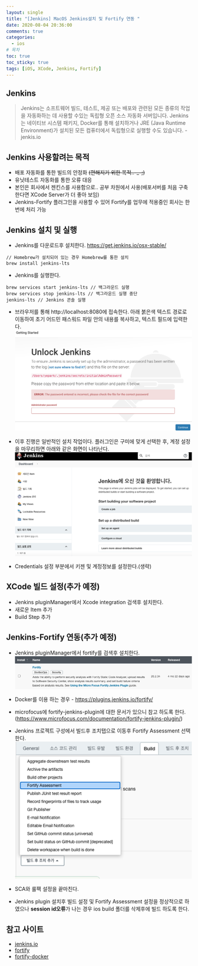 ```yaml
---
layout: single
title: "[Jenkins] MacOS Jenkins설치 및 Fortify 연동 "
date: 2020-08-04 20:36:00
comments: true
categories:
  - ios
# 목차
toc: true
toc_sticky: true
tags: [iOS, XCode, Jenkins, Fortify]
---
```

## Jenkins
> Jenkins는 소프트웨어 빌드, 테스트, 제공 또는 배포와 관련된 모든 종류의 작업을 자동화하는 데 사용할 수있는 독립형 오픈 소스 자동화 서버입니다.
Jenkins는 네이티브 시스템 패키지, Docker를 통해 설치하거나 JRE (Java Runtime Environment)가 설치된 모든 컴퓨터에서 독립형으로 실행할 수도 있습니다. - jenkis.io

## Jenkins 사용할려는 목적
- 배포 자동화를 통한 빌드의 안정화 ~~(편해지기 위한 목적..-_-;)~~
- 유닛테스트 자동화를 통한 오류 대응
- 본인은 회사에서 젠킨스를 사용함으로.. 공부 차원에서 사용(배포서버를 처음 구축 한다면 XCode Server가 더 좋아 보임)
- Jenkins-Fortify 플러그인을 사용할 수 있어 Fortify를 업무에 적용중인 회사는 한번에 처리 가능

## Jenkins 설치 및 실행
- Jenkins를 다운로드후 설치한다. <https://get.jenkins.io/osx-stable/>  
```
// Homebrew가 설치되어 있는 경우 Homebrew를 통한 설치
brew install jenkins-lts
```  
- Jenkins를 실행한다.  
```
brew services start jenkins-lts // 백그라운드 실행
brew services stop jenkins-lts // 백그라운드 실행 중단
jenkins-lts // Jenkins 콘솔 실행
```  
- 브라우저를 통해 http://localhost:8080에 접속한다. 아래 붉은색 텍스트 경로로 이동하여 초기 어드민 패스워드 파일 안의 내용를 복사하고, 텍스트 필드에 입력한다.
![Jenkins](https://raw.githubusercontent.com/yepark/yepark.github.io/master/assets/images/jenkins1.png)  

- 이후 진행은 일반적인 설치 작업이다. 플러그인은 구미에 맞게 선택한 후, 계정 설정을 마무리하면 아래와 같은 화면이 나타난다.
![Jenkins](https://raw.githubusercontent.com/yepark/yepark.github.io/master/assets/images/jenkins6.png)  

- Credentials 설정 부분에서 키젠 및 계정정보를 설정한다.(생략)

## XCode 빌드 설정(추가 예정)
- Jenkins pluginManager에서 Xcode integration 검색후 설치한다.
- 새로운 Item 추가
- Build Step 추가

## Jenkins-Fortify 연동(추가 예정)
- Jenkins pluginManager에서 fortify를 검색후 설치한다.
![Jenkins](https://raw.githubusercontent.com/yepark/yepark.github.io/master/assets/images/jenkins_fortify.png)  

- Docker를 이용 하는 경우 - <https://plugins.jenkins.io/fortify/>
- microfocus에 fortify-jenkins-plugin에 대한 문서가 있으니 참고 하도록 한다. (<https://www.microfocus.com/documentation/fortify-jenkins-plugin/>)
- Jenkins 프로젝트 구성에서 빌드후 조치탭으로 이동후 Fortify Assessment 선택한다.
![Jenkins](https://raw.githubusercontent.com/yepark/yepark.github.io/master/assets/images/jenkins_fortify2.png)  
- SCA와 룰팩 설정을 끝마친다.  

- Jenkins plugin 설치후 빌드 설정 및 Fortify Assessment 설정을 정상적으로 하였으나 **session id오류**가 나는 경우 ios build 폴더를 삭제후에 빌드 하도록 한다.

## 참고 사이트
- [jenkins.io](https://www.jenkins.io/)
- [fortify](https://www.microfocus.com/documentation/fortify-jenkins-plugin/)
- [fortify-docker](https://plugins.jenkins.io/fortify/)
